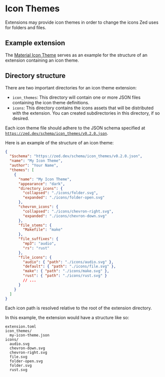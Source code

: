 # Icon Themes

Extensions may provide icon themes in order to change the icons Zed uses for folders and files.

## Example extension

The [Material Icon Theme](https://github.com/zed-extensions/material-icon-theme) serves as an example for the structure of an extension containing an icon theme.

## Directory structure

There are two important directories for an icon theme extension:

- `icon_themes`: This directory will contain one or more JSON files containing the icon theme definitions.
- `icons`: This directory contains the icons assets that will be distributed with the extension. You can created subdirectories in this directory, if so desired.

Each icon theme file should adhere to the JSON schema specified at [`https://zed.dev/schema/icon_themes/v0.2.0.json`](https://zed.dev/schema/icon_themes/v0.2.0.json).

Here is an example of the structure of an icon theme:

```json
{
  "$schema": "https://zed.dev/schema/icon_themes/v0.2.0.json",
  "name": "My Icon Theme",
  "author": "Your Name",
  "themes": [
    {
      "name": "My Icon Theme",
      "appearance": "dark",
      "directory_icons": {
        "collapsed": "./icons/folder.svg",
        "expanded": "./icons/folder-open.svg"
      },
      "chevron_icons": {
        "collapsed": "./icons/chevron-right.svg",
        "expanded": "./icons/chevron-down.svg"
      },
      "file_stems": {
        "Makefile": "make"
      },
      "file_suffixes": {
        "mp3": "audio",
        "rs": "rust"
      },
      "file_icons": {
        "audio": { "path": "./icons/audio.svg" },
        "default": { "path": "./icons/file.svg" },
        "make": { "path": "./icons/make.svg" },
        "rust": { "path": "./icons/rust.svg" }
        // ...
      }
    }
  ]
}
```

Each icon path is resolved relative to the root of the extension directory.

In this example, the extension would have a structure like so:

```
extension.toml
icon_themes/
  my-icon-theme.json
icons/
  audio.svg
  chevron-down.svg
  chevron-right.svg
  file.svg
  folder-open.svg
  folder.svg
  rust.svg
```
